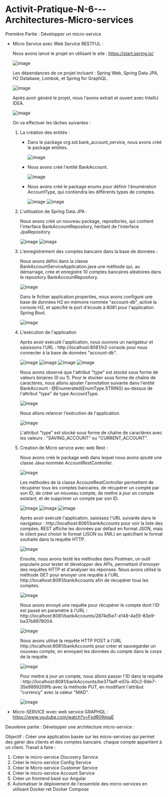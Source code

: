 # Activit-Pratique-N-6---Architectures-Micro-services

Première Partie : Développer un micro-service


   - MIcro Service avec Web Service RESTFUL :
     
        Nous avons lancé le projet en utilisant le site : https://start.spring.io/
     
        ![image](https://github.com/SanaeHelen/Activit-Pratique-N-6---Architectures-Micro-services/assets/136022070/ad81addb-e849-4ae6-bbf8-deb9760dc29f)
     
        Les dépendances de ce projet incluent : Spring Web, Spring Data JPA, H2 Database, Lombok, et Spring for GraphQL.
     
        ![image](https://github.com/SanaeHelen/Activit-Pratique-N-6---Architectures-Micro-services/assets/136022070/1dcb2f59-40f6-4ddb-a6d5-3a9e9c34111e)
     
       Après avoir généré le projet, nous l'avons extrait et ouvert avec IntelliJ IDEA.
     
       ![image](https://github.com/SanaeHelen/Activit-Pratique-N-6---Architectures-Micro-services/assets/136022070/a64e892e-b7ff-4ed6-bc44-bfcf07faf2f5)
     
       On va effectuer les tâches suivantes :

       1. La création des entités :
          
            - Dans le package org.sid.bank_account_service, nous avons créé le package entities.
              
               ![image](https://github.com/SanaeHelen/Activit-Pratique-N-6---Architectures-Micro-services/assets/136022070/21d1ef81-d2d1-4c81-8e13-31c05b0a2765)
              
            - Nous avons créé l'entité BankAccount.
              
               ![image](https://github.com/SanaeHelen/Activit-Pratique-N-6---Architectures-Micro-services/assets/136022070/323f9620-ab72-4ec9-a0d1-31ea350a0022)
              
            - Nous avons créé le package enums pour définir l'énumération AccountType, qui contiendra les différents types de comptes.
              
               ![image](https://github.com/SanaeHelen/Activit-Pratique-N-6---Architectures-Micro-services/assets/136022070/5b8106dd-8920-44e1-b1b8-b07a92ea3180)
               ![image](https://github.com/SanaeHelen/Activit-Pratique-N-6---Architectures-Micro-services/assets/136022070/c373cab6-5431-4862-bc6d-462f35a7fe07)



       3. L'utilisation de Spring Data JPA :
          
             Nous avons créé un nouveau package, repositories, qui contient l'interface BankAccountRepository, héritant de l'interface JpaRepository.
     
             ![image](https://github.com/SanaeHelen/Activit-Pratique-N-6---Architectures-Micro-services/assets/136022070/b32465d6-c639-42d8-aeac-2585b1946a9b)
             ![image](https://github.com/SanaeHelen/Activit-Pratique-N-6---Architectures-Micro-services/assets/136022070/0547fad3-6eed-4d1e-a0f4-957098f8fd0b)


       5. L'enregistrement des comptes bancaire dans la base de données  :
          
             Nous avons défini dans la classe BankAccountServiceApplication.java une méthode qui, au démarrage, crée et enregistre 10 comptes bancaires aléatoires dans le repository BankAccountRepository.
          
            ![image](https://github.com/SanaeHelen/Activit-Pratique-N-6---Architectures-Micro-services/assets/136022070/28c8eb67-52ce-4b67-ad54-ba0863735b1b)
          
             Dans le fichier application.properties, nous avons configuré une base de données H2 en mémoire nommée "account-db", activé la console H2, et spécifié le port d'écoute à 8081 pour l'application Spring Boot.
          
            ![image](https://github.com/SanaeHelen/Activit-Pratique-N-6---Architectures-Micro-services/assets/136022070/4e2b914b-b6d0-436d-acc6-70cadc6478b7)


       7. L'exécution de l'application
       
          
            Après avoir exécuté l'application, nous ouvrons un navigateur et saisissons l'URL : http://localhost:8081/h2-console pour nous connecter à la base de données "account-db".
          
            ![image](https://github.com/SanaeHelen/Activit-Pratique-N-6---Architectures-Micro-services/assets/136022070/c95d15d4-4986-4a04-9c15-e74b7ffcb784)
            ![image](https://github.com/SanaeHelen/Activit-Pratique-N-6---Architectures-Micro-services/assets/136022070/69aee1cb-bb56-48f4-99f4-d811e5dabcbf)
            ![image](https://github.com/SanaeHelen/Activit-Pratique-N-6---Architectures-Micro-services/assets/136022070/f267c43a-7e1c-4c89-a6b1-7339dbc3bed7)
            ![image](https://github.com/SanaeHelen/Activit-Pratique-N-6---Architectures-Micro-services/assets/136022070/b26a0f61-ddf7-4082-ad82-7b23dd81ecc5)
          
           Nous avons observé que l'attribut "type" est stocké sous forme de valeurs binaires (0 ou 1). Pour le stocker sous forme de chaîne de caractères, nous allons ajouter l'annotation suivante dans l'entité BankAccount : @Enumerated(EnumType.STRING) au-dessus de l'attribut "type" de type AccountType.
          
            ![image](https://github.com/SanaeHelen/Activit-Pratique-N-6---Architectures-Micro-services/assets/136022070/6f7d685a-2dd2-4acd-b579-79f4f584541c)
          
           Nous allons relancer l'exécution de l'application.
          
            ![image](https://github.com/SanaeHelen/Activit-Pratique-N-6---Architectures-Micro-services/assets/136022070/d7fcf03b-2dc5-40c8-b896-d00fe653b669)
          
            L'attribut "type" est stocké sous forme de chaîne de caractères avec les valeurs : "SAVING_ACCOUNT" ou "CURRENT_ACCOUNT".
 

        8. Creation de Micro service avec web Rest :

             Nous avons créé le package web dans lequel nous avons ajouté une classe Java nommée AccountRestController.

             ![image](https://github.com/SanaeHelen/Activit-Pratique-N-6---Architectures-Micro-services/assets/136022070/72de8053-1e71-4ddf-b833-5e582fca2c07)


            Les méthodes de la classe AccountRestController permettent de récupérer tous les comptes bancaires, de récupérer un compte par son ID, de créer un nouveau compte, de mettre à jour un compte existant, et de supprimer un compte par son ID.


             ![image](https://github.com/SanaeHelen/Activit-Pratique-N-6---Architectures-Micro-services/assets/136022070/89a2fa85-5046-4ff8-aabc-5a67e513907c)
             ![image](https://github.com/SanaeHelen/Activit-Pratique-N-6---Architectures-Micro-services/assets/136022070/9e23c210-3d1c-4898-9fff-256f4f168714)
             ![image](https://github.com/SanaeHelen/Activit-Pratique-N-6---Architectures-Micro-services/assets/136022070/d203a439-64a0-4bcc-b0cb-a0d551ab8418)

           Après avoir exécuté l'application, saisissez l'URL suivante dans le navigateur : http://localhost:8081/bankAccounts pour voir la liste des comptes. REST affiche les données par défaut en format JSON, mais le client peut choisir le format (JSON ou XML) en spécifiant le format souhaité dans la requête HTTP.

            ![image](https://github.com/SanaeHelen/Activit-Pratique-N-6---Architectures-Micro-services/assets/136022070/fb2c0a60-3e92-4eba-ba73-7d45d222b28c)


            Ensuite, nous avons testé les méthodes dans Postman, un outil populaire pour tester et développer des APIs, permettant d'envoyer des requêtes HTTP et d'analyser les réponses.
            Nous avons utilisé la méthode GET pour envoyer une requête à l'URL http://localhost:8081/bankAccounts afin de récupérer tous les comptes.
     
            ![image](https://github.com/SanaeHelen/Activit-Pratique-N-6---Architectures-Micro-services/assets/136022070/a5ca6938-a1e0-4fae-ba94-0199651c9689)

            Nous avons envoyé une requête pour récupérer le compte dont l'ID est passé en paramètre à l'URL : http://localhost:8081/bankAccounts/2874d5e7-e148-4a55-83e9-ba37b8978004.

            ![image](https://github.com/SanaeHelen/Activit-Pratique-N-6---Architectures-Micro-services/assets/136022070/cb067307-5d85-4645-a945-286e3c001de1)
    
            Nous avons utilisé la requête HTTP POST à l'URL http://localhost:8081/bankAccounts pour créer et sauvegarder un nouveau compte, en envoyant les données du compte dans le corps de la requête.

            ![image](https://github.com/SanaeHelen/Activit-Pratique-N-6---Architectures-Micro-services/assets/136022070/32224b66-b78a-488e-9b0d-97fbbbb1eea5)


           Pour mettre à jour un compte, nous allons passer l'ID dans la requête : http://localhost:8081/bankAccounts/be371adf-e07a-40c2-9de7-35e9899209fb avec la méthode PUT, en modifiant l'attribut "currency" avec la valeur "MAD".

           ![image](https://github.com/SanaeHelen/Activit-Pratique-N-6---Architectures-Micro-services/assets/136022070/f9aaa676-7272-44fe-b009-96b4528797d6)

      
               

     











     
     
     
                 

   


        
   - Micro-SERVICE wvec web service GRAPHQL :  
       https://www.youtube.com/watch?v=FsdR09jlqaE


     
Deuxième partie : Développer une architecture micro-service :

Objectif :
Créer une application basée sur les micro-services qui permet des gérer des clients et des comptes bancaire. chaque compte appartient à un client.
Travail à faire :
1. Créer le micro-service Discovery Service
2. Créer le micro-service Config Service
3. Créer le Micro-service Customer Service
4. Créer le micro-service Account Service
5. Créer un frontend basé sur Angular
6. Automatiser le déploiement de l'ensemble des micro-services en utilisant Docker ret Docker Compose
